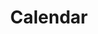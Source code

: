 ---
templateKey: calendar-page
path: /calendar
image: /img/people/pp_on_trail.jpeg
title: Calendar
---